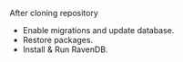 After cloning repository 
- Enable migrations and update database.
- Restore packages.
- Install & Run RavenDB.
